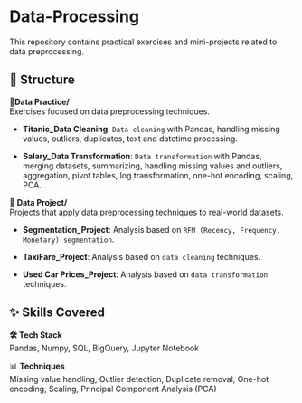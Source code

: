 # Data-Processing

This repository contains practical exercises and mini-projects related to data preprocessing.

## 📂 Structure

📂**Data Practice/**  
	Exercises focused on data preprocessing techniques.  

- **Titanic_Data Cleaning**: `Data cleaning` with Pandas, handling missing values, outliers, duplicates, text and datetime processing.  

- **Salary_Data Transformation**: `Data transformation` with Pandas, merging datasets, summarizing, handling missing values and outliers, aggregation, pivot tables, log transformation, one-hot encoding, scaling, PCA.



📁 **Data Project/**  
	Projects that apply data preprocessing techniques to real-world datasets.  

- **Segmentation_Project**: Analysis based on `RFM (Recency, Frequency, Monetary) segmentation`.  

- **TaxiFare_Project**: Analysis based on `data cleaning` techniques.
- **Used Car Prices_Project**: Analysis based on `data transformation` techniques.



## ✨ Skills Covered

**🛠️ Tech Stack**  
Pandas, Numpy, SQL, BigQuery, Jupyter Notebook

📊 **Techniques**  
Missing value handling, Outlier detection, Duplicate removal, One-hot encoding, Scaling, Principal Component Analysis (PCA)